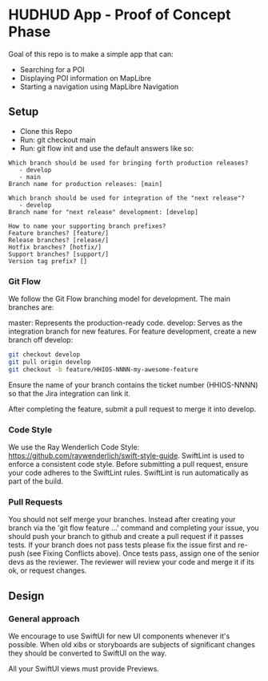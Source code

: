 # HUDHUD App - Proof of Concept Phase

Goal of this repo is to make a simple app that can:
* Searching for a POI
* Displaying POI information on MapLibre
* Starting a navigation using MapLibre Navigation

## Setup

- Clone this Repo
- Run: git checkout main
- Run: git flow init and use the default answers like so:

```
Which branch should be used for bringing forth production releases?
   - develop
   - main
Branch name for production releases: [main]

Which branch should be used for integration of the "next release"?
   - develop
Branch name for "next release" development: [develop]

How to name your supporting branch prefixes?
Feature branches? [feature/]
Release branches? [release/]
Hotfix branches? [hotfix/]
Support branches? [support/]
Version tag prefix? []
``` 
### Git Flow

We follow the Git Flow branching model for development. The main branches are:

master: Represents the production-ready code.
develop: Serves as the integration branch for new features.
For feature development, create a new branch off develop:

```bash
git checkout develop
git pull origin develop
git checkout -b feature/HHIOS-NNNN-my-awesome-feature
```
Ensure the name of your branch contains the ticket number (HHIOS-NNNN) so that the Jira integration can link it.

After completing the feature, submit a pull request to merge it into develop.

### Code Style

We use the Ray Wenderlich Code Style: https://github.com/raywenderlich/swift-style-guide. SwiftLint is used to enforce a consistent code style. Before submitting a pull request, ensure your code adheres to the SwiftLint rules. SwiftLint is run automatically as part of the build.

### Pull Requests

You should not self merge your branches. Instead after creating your branch via the 'git flow feature ...'
command and completing your issue, you should push your branch to github and create
a pull request if it passes tests. If your branch does not pass tests please fix the issue first and re-push (see Fixing Conflicts above).
Once tests pass, assign one of the senior devs as the reviewer. The reviewer will review
your code and merge it if its ok, or request changes.

## Design

### General approach

We encourage to use SwiftUI for new UI components whenever it's possible.
When old xibs or storyboards are subjects of significant changes they should be converted to SwiftUI on the way.

All your SwiftUI views must provide Previews.
